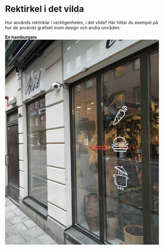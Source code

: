 # Rektirkel i det vilda

Hur används rektirklar i verkligenheten, i det vilda? Här hittar du exempel på hur de används grafiskt inom design och andra områden:

**En hamburgare**
![Hamburgare](./image/in-the-wild/burger.jpg)
